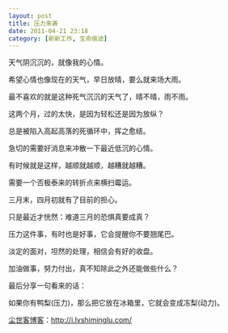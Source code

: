 ```yaml
---
layout: post
title: 压力来袭
date: 2011-04-21 23:18
category: [新新工作, 生命痕迹]
---
```

天气阴沉沉的，就像我的心情。

希望心情也像现在的天气，早日放晴，要么就来场大雨。

最不喜欢的就是这种死气沉沉的天气了，晴不晴，雨不雨。

这两个月，过的太快，是因为轻松还是因为放纵？

总是被陷入高起高落的死循环中，挥之愈结。

急切的需要好消息来冲散一下最近低沉的心情。

有时候就是这样，越顺就越顺，越糟就越糟。

需要一个否极泰来的转折点来横扫霉运。

三月末，四月初就有了目前的担心。

只是最近才恍然：难道三月的恐惧真要成真？

压力这件事，有时也是好事，它会提醒你不要翘尾巴。

淡定的面对，坦然的处理，相信会有好的收盘。

加油做事，努力付出，真不知除此之外还能做些什么？

最后分享一句看来的话：

如果你有鸭梨(压力)，那么把它放在冰箱里，它就会变成冻梨(动力)。

<a href="http://i.lvshiminglu.com/">尘世客博客</a>：<a href="http://i.lvshiminglu.com/">http://i.lvshiminglu.com/</a>

